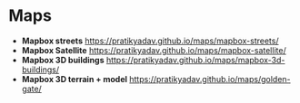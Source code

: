 # Maps

- **Mapbox streets** https://pratikyadav.github.io/maps/mapbox-streets/
- **Mapbox Satellite** https://pratikyadav.github.io/maps/mapbox-satellite/
- **Mapbox 3D buildings** https://pratikyadav.github.io/maps/mapbox-3d-buildings/
- **Mapbox 3D terrain + model** https://pratikyadav.github.io/maps/golden-gate/
